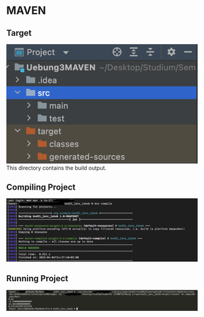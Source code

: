 # MAVEN
## Target
![Target](target.png)
This directory contains the build output.

## Compiling Project
![Screenshot Compile](TerminalCompile.png)

## Running Project
![Screen](RunScreenshot.png)